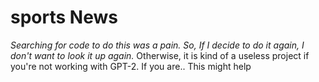 ﻿# sports News

*Searching for code to do this was a pain. So, If I decide to do it again, I don't want to look it up again.*
Otherwise, it is kind of a useless project if you're not working with GPT-2. If you are.. This might help

